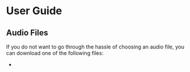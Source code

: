 # User Guide

## Audio Files

If you do not want to go through the hassle of choosing an audio file, you can download one of the following files:

- []()